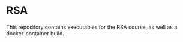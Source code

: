# RSA

This repository contains executables for the RSA course, as well as a docker-container build.
